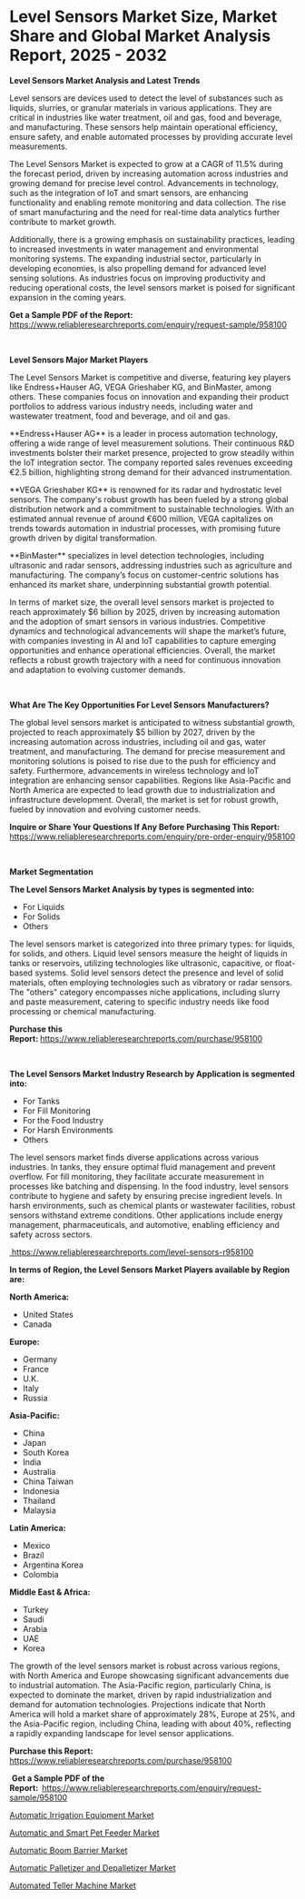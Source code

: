 <p><h1>Level Sensors Market Size, Market Share and Global Market Analysis Report, 2025 - 2032</h1></p><p><strong>Level Sensors Market Analysis and Latest Trends</strong></p>
<p><p>Level sensors are devices used to detect the level of substances such as liquids, slurries, or granular materials in various applications. They are critical in industries like water treatment, oil and gas, food and beverage, and manufacturing. These sensors help maintain operational efficiency, ensure safety, and enable automated processes by providing accurate level measurements.</p><p>The Level Sensors Market is expected to grow at a CAGR of 11.5% during the forecast period, driven by increasing automation across industries and growing demand for precise level control. Advancements in technology, such as the integration of IoT and smart sensors, are enhancing functionality and enabling remote monitoring and data collection. The rise of smart manufacturing and the need for real-time data analytics further contribute to market growth.</p><p>Additionally, there is a growing emphasis on sustainability practices, leading to increased investments in water management and environmental monitoring systems. The expanding industrial sector, particularly in developing economies, is also propelling demand for advanced level sensing solutions. As industries focus on improving productivity and reducing operational costs, the level sensors market is poised for significant expansion in the coming years.</p></p>
<p><strong>Get a Sample PDF of the Report:&nbsp;</strong> <a href="https://www.reliableresearchreports.com/enquiry/request-sample/958100?utm_campaign=28&utm_medium=2&utm_source=Github&utm_content=ia&utm_term=10042025&utm_id=level-sensors">https://www.reliableresearchreports.com/enquiry/request-sample/958100</a></p>
<p>&nbsp;</p>
<p><strong>Level Sensors Major Market Players</strong></p>
<p><p>The Level Sensors Market is competitive and diverse, featuring key players like Endress+Hauser AG, VEGA Grieshaber KG, and BinMaster, among others. These companies focus on innovation and expanding their product portfolios to address various industry needs, including water and wastewater treatment, food and beverage, and oil and gas.</p><p>**Endress+Hauser AG** is a leader in process automation technology, offering a wide range of level measurement solutions. Their continuous R&D investments bolster their market presence, projected to grow steadily within the IoT integration sector. The company reported sales revenues exceeding €2.5 billion, highlighting strong demand for their advanced instrumentation.</p><p>**VEGA Grieshaber KG** is renowned for its radar and hydrostatic level sensors. The company's robust growth has been fueled by a strong global distribution network and a commitment to sustainable technologies. With an estimated annual revenue of around €600 million, VEGA capitalizes on trends towards automation in industrial processes, with promising future growth driven by digital transformation.</p><p>**BinMaster** specializes in level detection technologies, including ultrasonic and radar sensors, addressing industries such as agriculture and manufacturing. The company’s focus on customer-centric solutions has enhanced its market share, underpinning substantial growth potential.</p><p>In terms of market size, the overall level sensors market is projected to reach approximately $6 billion by 2025, driven by increasing automation and the adoption of smart sensors in various industries. Competitive dynamics and technological advancements will shape the market’s future, with companies investing in AI and IoT capabilities to capture emerging opportunities and enhance operational efficiencies. Overall, the market reflects a robust growth trajectory with a need for continuous innovation and adaptation to evolving customer demands.</p></p>
<p>&nbsp;</p>
<p><strong>What Are The Key Opportunities For Level Sensors Manufacturers?</strong></p>
<p><p>The global level sensors market is anticipated to witness substantial growth, projected to reach approximately $5 billion by 2027, driven by the increasing automation across industries, including oil and gas, water treatment, and manufacturing. The demand for precise measurement and monitoring solutions is poised to rise due to the push for efficiency and safety. Furthermore, advancements in wireless technology and IoT integration are enhancing sensor capabilities. Regions like Asia-Pacific and North America are expected to lead growth due to industrialization and infrastructure development. Overall, the market is set for robust growth, fueled by innovation and evolving customer needs.</p></p>
<p><strong>Inquire or Share Your Questions If Any Before Purchasing This Report:</strong> <a href="https://www.reliableresearchreports.com/enquiry/pre-order-enquiry/958100?utm_campaign=28&utm_medium=2&utm_source=Github&utm_content=ia&utm_term=10042025&utm_id=level-sensors">https://www.reliableresearchreports.com/enquiry/pre-order-enquiry/958100</a></p>
<p>&nbsp;</p>
<p><strong>Market Segmentation</strong></p>
<p><strong>The Level Sensors Market Analysis by types is segmented into:</strong></p>
<p><ul><li>For Liquids</li><li>For Solids</li><li>Others</li></ul></p>
<p><p>The level sensors market is categorized into three primary types: for liquids, for solids, and others. Liquid level sensors measure the height of liquids in tanks or reservoirs, utilizing technologies like ultrasonic, capacitive, or float-based systems. Solid level sensors detect the presence and level of solid materials, often employing technologies such as vibratory or radar sensors. The "others" category encompasses niche applications, including slurry and paste measurement, catering to specific industry needs like food processing or chemical manufacturing.</p></p>
<p><strong>Purchase this Report:&nbsp;</strong><a href="https://www.reliableresearchreports.com/purchase/958100?utm_campaign=28&utm_medium=2&utm_source=Github&utm_content=ia&utm_term=10042025&utm_id=level-sensors">https://www.reliableresearchreports.com/purchase/958100</a></p>
<p>&nbsp;</p>
<p><strong>The Level Sensors Market Industry Research by Application is segmented into:</strong></p>
<p><ul><li>For Tanks</li><li>For Fill Monitoring</li><li>For the Food Industry</li><li>For Harsh Environments</li><li>Others</li></ul></p>
<p><p>The level sensors market finds diverse applications across various industries. In tanks, they ensure optimal fluid management and prevent overflow. For fill monitoring, they facilitate accurate measurement in processes like batching and dispensing. In the food industry, level sensors contribute to hygiene and safety by ensuring precise ingredient levels. In harsh environments, such as chemical plants or wastewater facilities, robust sensors withstand extreme conditions. Other applications include energy management, pharmaceuticals, and automotive, enabling efficiency and safety across sectors.</p></p>
<p><a href="https://www.reliableresearchreports.com/level-sensors-r958100?utm_campaign=28&utm_medium=2&utm_source=Github&utm_content=ia&utm_term=10042025&utm_id=level-sensors">&nbsp;https://www.reliableresearchreports.com/level-sensors-r958100</a></p>
<p><strong>In terms of Region, the Level Sensors Market Players available by Region are:</strong></p>
<p>
    <p> <strong> North America: </strong>
        <ul>
            <li>United States</li>
            <li>Canada</li>
        </ul>
        </p> 
    <p> <strong> Europe: </strong>
        <ul>
            <li>Germany</li>
            <li>France</li>
            <li>U.K.</li>
            <li>Italy</li>
            <li>Russia</li>
        </ul>
        </p> 
    <p> <strong> Asia-Pacific: </strong>
        <ul>
            <li>China</li>
            <li>Japan</li>
            <li>South Korea</li>
            <li>India</li>
            <li>Australia</li>
            <li>China Taiwan</li>
            <li>Indonesia</li>
            <li>Thailand</li>
            <li>Malaysia</li>
        </ul>
        </p> 
    <p> <strong> Latin America: </strong>
        <ul>
            <li>Mexico</li>
            <li>Brazil</li>
            <li>Argentina Korea</li>
            <li>Colombia</li>
        </ul>
        </p> 
    <p> <strong> Middle East & Africa: </strong>
        <ul>
            <li>Turkey</li>
            <li>Saudi</li>
            <li>Arabia</li>
            <li>UAE</li>
            <li>Korea</li>
        </ul>
    </p>
    </p>
<p><p>The growth of the level sensors market is robust across various regions, with North America and Europe showcasing significant advancements due to industrial automation. The Asia-Pacific region, particularly China, is expected to dominate the market, driven by rapid industrialization and demand for automation technologies. Projections indicate that North America will hold a market share of approximately 28%, Europe at 25%, and the Asia-Pacific region, including China, leading with about 40%, reflecting a rapidly expanding landscape for level sensor applications.</p></p>
<p><strong>Purchase this Report: </strong><a href="https://www.reliableresearchreports.com/purchase/958100?utm_campaign=28&utm_medium=2&utm_source=Github&utm_content=ia&utm_term=10042025&utm_id=level-sensors">https://www.reliableresearchreports.com/purchase/958100</a></p>
<p>&nbsp;<strong>Get a Sample PDF of the Report:&nbsp;&nbsp;</strong><a href="https://www.reliableresearchreports.com/enquiry/request-sample/958100?utm_campaign=28&utm_medium=2&utm_source=Github&utm_content=ia&utm_term=10042025&utm_id=level-sensors">https://www.reliableresearchreports.com/enquiry/request-sample/958100</a></p>
<p><strong></strong></p>
<p><p><a href="https://github.com/barlevsebako/Market-Research-Report-List-1/blob/main/automatic-irrigation-equipment-market.md?utm_campaign=28&utm_medium=2&utm_source=Github&utm_content=ia&utm_term=10042025&utm_id=level-sensors">Automatic Irrigation Equipment Market</a></p><p><a href="https://github.com/hiwatchucuy/Market-Research-Report-List-1/blob/main/automatic-and-smart-pet-feeder-market.md?utm_campaign=28&utm_medium=2&utm_source=Github&utm_content=ia&utm_term=10042025&utm_id=level-sensors">Automatic and Smart Pet Feeder Market</a></p><p><a href="https://github.com/tyreinhssan/Market-Research-Report-List-1/blob/main/automatic-boom-barrier-market.md?utm_campaign=28&utm_medium=2&utm_source=Github&utm_content=ia&utm_term=10042025&utm_id=level-sensors">Automatic Boom Barrier Market</a></p><p><a href="https://github.com/aertsfecto0h/Market-Research-Report-List-1/blob/main/automatic-palletizer-and-depalletizer-market.md?utm_campaign=28&utm_medium=2&utm_source=Github&utm_content=ia&utm_term=10042025&utm_id=level-sensors">Automatic Palletizer and Depalletizer Market</a></p><p><a href="https://github.com/ftnlewins/Market-Research-Report-List-1/blob/main/automated-teller-machine-market.md?utm_campaign=28&utm_medium=2&utm_source=Github&utm_content=ia&utm_term=10042025&utm_id=level-sensors">Automated Teller Machine Market</a></p></p>